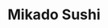 ---
layout: place
title: "Mikado Sushi"
permalink: /florida/orlando/mikado-sushi.html
stateAbbr: FL
stateName: Florida
cityName: Orlando
seo:
  name: "Mikado Sushi"
  type: Restaurant
  links: null
description: "Looking for sushi in Orlando, Florida? Check out Mikado Sushi for a delightful Japanese dining experience. Enjoy a variety of sushi and other dishes in a wel..."
place_id: ChIJkQ9ttDKH3YgRhXHb46r99w8
photos:
  - name: >-
      places/ChIJkQ9ttDKH3YgRhXHb46r99w8/photos/AeeoHcKc3HNpXGipM0ZRpqUNagBhfB8bgKQikjRj19XLTehTq5p_hTc6DR2PzthE4SJKunPXCdeL5GT2dXv2ec-1LwudSmKyzvQlqO81cnkxHd29vW2a-HQDCEs2ASjzvR5zmG0hhP8jQGkcJ6mmWE0i7YWS2-2k3OiChRL7ifk8cOOMbKcMB9A9DdwKgUuLwo-qBu2z5J87XSBPNnAiXiobLOgO0WpuZlqx8nwamx03tUsEoN54Old6TlMU0yXOqMX7uUWskAqKo4667YNw7wwFbZ60FqMBmrKrHVSYsM7tRs5uvQ
    widthPx: 754
    heightPx: 425
    authorAttributions:
      - displayName: Mikado Sushi
        uri: https://maps.google.com/maps/contrib/109465540348567357286
        photoUri: >-
          https://lh3.googleusercontent.com/a-/ALV-UjVz8sj7bmG1o4z63rCti897cmwut13Z5b-1XKiO-YaC8DCxO5Vr=s100-p-k-no-mo
    flagContentUri: >-
      https://www.google.com/local/imagery/report/?cb_client=maps_api_places.places_api&image_key=!1e10!2sAF1QipPnDWl7He5lzgko2kmNE091qofjJl3mzevz6b1G&hl=en-US
    googleMapsUri: >-
      https://www.google.com/maps/place//data=!3m4!1e2!3m2!1sAF1QipPnDWl7He5lzgko2kmNE091qofjJl3mzevz6b1G!2e10!4m2!3m1!1s0x88dd8732b46d0f91:0xff7fdaae3db7185
  - name: >-
      places/ChIJkQ9ttDKH3YgRhXHb46r99w8/photos/AeeoHcKauecWgeA8FQ8qMg1XpxkXce9Y8FbzL7Z4CAunDm9URS1doMmJUqwkSpG1O7hhYjYDoPMmreT0C69i_NHoKWyRb6sxkUcgXQpXDwStQv9OHzdIabcrqnMyl0yM5QnzpB5TM6BKtbhHZVQhC2DM0X65OUUVF_peU4yRwVxvJGTLY3zrAbawtCt14bSRQozFZc1PrFPHqMEYfCZgRulgzWDPX6i2zNy9ErJVqolxVxMxrHU1hTgNrCppuDFv2SnZuLuY1Rpb9qOA0Ux4JzIlbm69hn03NGRIan47zxVXmR_8wg
    widthPx: 3264
    heightPx: 2448
    authorAttributions:
      - displayName: Mikado Sushi
        uri: https://maps.google.com/maps/contrib/109465540348567357286
        photoUri: >-
          https://lh3.googleusercontent.com/a-/ALV-UjVz8sj7bmG1o4z63rCti897cmwut13Z5b-1XKiO-YaC8DCxO5Vr=s100-p-k-no-mo
    flagContentUri: >-
      https://www.google.com/local/imagery/report/?cb_client=maps_api_places.places_api&image_key=!1e10!2sAF1QipOP-xqiZ-NnfnO4Vd-9lShPro5V23sae1HC7DoR&hl=en-US
    googleMapsUri: >-
      https://www.google.com/maps/place//data=!3m4!1e2!3m2!1sAF1QipOP-xqiZ-NnfnO4Vd-9lShPro5V23sae1HC7DoR!2e10!4m2!3m1!1s0x88dd8732b46d0f91:0xff7fdaae3db7185
  - name: >-
      places/ChIJkQ9ttDKH3YgRhXHb46r99w8/photos/AeeoHcKnSyLENlNbKDwwHz4jK8Zyw48zogX5Uovj-QGSBh7atW77jtnf3gTSE12-710PU6HHcepxO0u-B2kKGm2YyZgjgvOTROQ84hzeCKFOoA93o_4_FMloTGPqbA_wvceKa76hoE8r3AsgbOgBegO04pSMpMumFu_0B0Q4RJ7_lb1YGZS6D_oMi-nocJWesvyv7Re3Iiyi1oltbIF0lEwbBjaDZWm1tTpJxDWV7Sk11MmkZOYifINYhpgDyL81qfPYXfyCsUK9wLNbAm8NHfrUF10On-2CvTvzK8-zcMN1DbYFiATOBpIdLjsLPHZbJlfpPmBtD-0-fkkoIgFBItSdqDd5R5vZvswxid5ugPUM38jPB3v50YjckdgJ9orZYmw39pUfPGtmROo8Pe0JYVA5GfeDXwybrv0WvyomUSI2Wy-nr-iu6RwDGwzHNh2YtPgI
    widthPx: 4032
    heightPx: 2268
    authorAttributions:
      - displayName: Cary O. Melly
        uri: https://maps.google.com/maps/contrib/112516949671801166650
        photoUri: >-
          https://lh3.googleusercontent.com/a-/ALV-UjU5EN5F6CPHLe_9c1mzG-9uDYNb6uck2EuGL7GH-z6uOs73cd7E=s100-p-k-no-mo
    flagContentUri: >-
      https://www.google.com/local/imagery/report/?cb_client=maps_api_places.places_api&image_key=!1e10!2sCIABIhADycKz6hLSOmf5XUwAAuvl&hl=en-US
    googleMapsUri: >-
      https://www.google.com/maps/place//data=!3m4!1e2!3m2!1sCIABIhADycKz6hLSOmf5XUwAAuvl!2e10!4m2!3m1!1s0x88dd8732b46d0f91:0xff7fdaae3db7185
  - name: >-
      places/ChIJkQ9ttDKH3YgRhXHb46r99w8/photos/AeeoHcJa-S6CRjyLtYNd5SLRPgR4ySLSt3WVfiyun5bccoSNOUv9EnalmJQyTzA06-5z48xl1jN9VZaab5vFAerI90-bCi6ctlrkPtTTQ_BKdGdtl78qp1p-BM1iF_H61W7BDAbOIls4tz-quQL5aRc97Q0qOM2LhLCY9QKeza2MJZUb53o_3U53QKO1w5cdR7-QclpqJcSkAlOlOPVkxEQaBmwvlXA7h7zv8cDH9hQPpZbcm7Da_j09qiEU5VNSRvuYVCjqmJBqEc_4UCJCGGrLg0Ez4sIlVII2aGNplintZUZIfMlDbY96ROSKBi2MOBfpERY_NHjZi1Kit9EpKZpxkSC7O5IDSclziuUtwZ8soRbj537CK-Sy0AP4Mgo_DfRAQbetPAH37LUtRoNioXoJ8KppqypClrp06rG3XCofE7w1KA
    widthPx: 4080
    heightPx: 3072
    authorAttributions:
      - displayName: Michael Loomis III
        uri: https://maps.google.com/maps/contrib/117128068493368020650
        photoUri: >-
          https://lh3.googleusercontent.com/a-/ALV-UjVC8euyaS2kyWx5u-v_xHEciEosEW0OS72tg7ubmY7Mtmw-0cv8Ew=s100-p-k-no-mo
    flagContentUri: >-
      https://www.google.com/local/imagery/report/?cb_client=maps_api_places.places_api&image_key=!1e10!2sCIHM0ogKEICAgID9tY6BSw&hl=en-US
    googleMapsUri: >-
      https://www.google.com/maps/place//data=!3m4!1e2!3m2!1sCIHM0ogKEICAgID9tY6BSw!2e10!4m2!3m1!1s0x88dd8732b46d0f91:0xff7fdaae3db7185
  - name: >-
      places/ChIJkQ9ttDKH3YgRhXHb46r99w8/photos/AeeoHcJTXBXN226BsRNmpg_jhd4Q1_Bgg2HCaGgW7UO2qJuJMryhsHwNvq9-bUwrbvkgoQWDuS71itJ9iXiPiROqVSixOMsePrG3un9NS-5uqn1vFcMkuw4rDLyjVVwl4YtBikSZQoCIQAIxiXQzp33s3xVaZipFqBOD6DSxbFgfRd-bGlaRnfh9WvvY2m93-5l0F2DMHF2W4JqUXeOzjOWbTCQW-Mxl6QudYE1gIyOwl6yZP5FW0-v6Qs8uspeQAcsOsFo4yXfgI_JGASIeOc0OJWVzrtLz9kOlfTChP8WhuItk5Qi0w7dmuv6uIyScrw4Imq_45aEUjgUYB7xY9kauCP3F9yVehBAwOsy-n0QwZyjvZsS0dXZYjl42oOpHq79HxlLE2CSi47nsPgQRX9MWf5nNsW5UZWtGRqMLLnKdfxI
    widthPx: 4032
    heightPx: 3024
    authorAttributions:
      - displayName: George
        uri: https://maps.google.com/maps/contrib/109122152933342720922
        photoUri: >-
          https://lh3.googleusercontent.com/a-/ALV-UjVMVD07jaB97xCtmbocwHKWyVyHYrygYl5c9PecDlCzaS50M9g=s100-p-k-no-mo
    flagContentUri: >-
      https://www.google.com/local/imagery/report/?cb_client=maps_api_places.places_api&image_key=!1e10!2sCIHM0ogKEICAgICfhv79Jw&hl=en-US
    googleMapsUri: >-
      https://www.google.com/maps/place//data=!3m4!1e2!3m2!1sCIHM0ogKEICAgICfhv79Jw!2e10!4m2!3m1!1s0x88dd8732b46d0f91:0xff7fdaae3db7185
  - name: >-
      places/ChIJkQ9ttDKH3YgRhXHb46r99w8/photos/AeeoHcLMcluKUpTR2gikSc2AHVuRm_bTAVuO8ob6bIRBMibZXOPxXsk9IA0VchZwZ1_1vPXXqzv9OHYx7-sbKXMYD2tCN6Lz7Te_IRRqnIgjKrTRaG_Vs9TmVPZMoXKd_uMCAQrhjJ6-jcSzahSCRioWyzd0vvwtQwNh1UBWGVtHDHrfaYkyBSmVUi9tJQ8-NrM3JrTH3T7ez1I0E5NXtXdNQk4-8-rcsV1tb2ucRFbbRUodETiYvEOmQsBRTV8xHQIkKcuym5KcxWPDpdx5o5QiclU0u2aFNuFEJRbmOTvDckRukTCtD5gagP5JmZB7RR1uT4UL16qr7yChQeZxORzc4nautiaoDuCT6JR9R-5AsscmGZxFepEqO_NqIOtjBAS2Cm3_bRUb6O5ao1YrL06YNGBhZKcfkis9hnTb4WwwDd0alPge
    widthPx: 3024
    heightPx: 4032
    authorAttributions:
      - displayName: Karina Yap
        uri: https://maps.google.com/maps/contrib/103290620669783808199
        photoUri: >-
          https://lh3.googleusercontent.com/a/ACg8ocJBp47ENxep_OwB75N43KwfyxWVZv1TusIJ2fBQVHT1QZM4eg=s100-p-k-no-mo
    flagContentUri: >-
      https://www.google.com/local/imagery/report/?cb_client=maps_api_places.places_api&image_key=!1e10!2sCIHM0ogKEICAgIC93-7tlwE&hl=en-US
    googleMapsUri: >-
      https://www.google.com/maps/place//data=!3m4!1e2!3m2!1sCIHM0ogKEICAgIC93-7tlwE!2e10!4m2!3m1!1s0x88dd8732b46d0f91:0xff7fdaae3db7185
  - name: >-
      places/ChIJkQ9ttDKH3YgRhXHb46r99w8/photos/AeeoHcIlEENm1wb9on2n-WYFSQxPaYswo-iD_qLBOz-BiumtSvVxaeD-UBb9xWRD89v3sdnuSlRaFVWhCABrN1FkqW-JKL39socWNfWMhPW3khDkzoMPxYCXHUQMJmAn0OXR1e_bWPkmTQIUHuWIeEMW2xRGu71_h7KIYGNK_8Bg_0V9_ZVVbOILn0t1zduYOdj-e1Y4MbVEjIb4ZxWlr1-sQQZy_mNQ9D32IZUa_2h_LEf9OvCZbx9TuQJrXdka9DJQqQ2DPLDY1yNYupsFFA26jnUFRSPfT1uhEbOjtKjeOPL25qoXvMdCND-BrYvjWmqQnTHDzDBtKrnzUjbCVTsI5PefpzWm0g1hnsdlZ7L1I69um9WTna4QX1-06AmIeZ-ysuHpUsAsyjoIrpl-qNNIGKrSZVIA6VM2dFu5Am548WX6YhA
    widthPx: 3600
    heightPx: 4800
    authorAttributions:
      - displayName: BamBamKam
        uri: https://maps.google.com/maps/contrib/103512394846677942949
        photoUri: >-
          https://lh3.googleusercontent.com/a/ACg8ocIx8r2f_D_BT3JXSUcyK5qviAb769ob-sCzkD6q6dcnTEiMZl0=s100-p-k-no-mo
    flagContentUri: >-
      https://www.google.com/local/imagery/report/?cb_client=maps_api_places.places_api&image_key=!1e10!2sCIHM0ogKEICAgIC1k6b6jQE&hl=en-US
    googleMapsUri: >-
      https://www.google.com/maps/place//data=!3m4!1e2!3m2!1sCIHM0ogKEICAgIC1k6b6jQE!2e10!4m2!3m1!1s0x88dd8732b46d0f91:0xff7fdaae3db7185
  - name: >-
      places/ChIJkQ9ttDKH3YgRhXHb46r99w8/photos/AeeoHcKiQqtphTkFpwYTMAmFBr_aPA9Jk6-6wbhFm4rj5NUS7spKMd_QMP2eQe_GtJBjBfzjxKcUo8Vlb4T-bZM9_1joZton8ibzKdVc-8-SGCCgGfra0wZy-t7aWMu2P3eU9XQHhxd83ZRQl9h0rX9MbiLDr3iQf6vd2Zga-10tEOLL3YT8eHOdBoykyE6cspNUHw1VFBdJRRo2Q_AyYxz9OhudgdKKcav7uHSvTFyMusjLMBjKwCRWMz72ApFoQPzo6x5LRJyw_u3YSbveuzj8v401zdvqcsshdlnySiY-a5YGmW3kjFBDZps0KBUncWgKnkscLSO_m3oWxBXenPPwA0zzx9jY3Sqkvq4JMRO6AxpvoBzKcGwtlpkEKNIs71LlW2rsPmvftkay96FXXNYfyy3kaPq6D0UMjBINqpjvkc7T1Q
    widthPx: 3021
    heightPx: 2915
    authorAttributions:
      - displayName: Simona P.
        uri: https://maps.google.com/maps/contrib/102661444754577742028
        photoUri: >-
          https://lh3.googleusercontent.com/a-/ALV-UjUofHJIB_Bc1L78-kZZfsAqeajpReXHmXVBDGd-CLHbG7-ksRMe=s100-p-k-no-mo
    flagContentUri: >-
      https://www.google.com/local/imagery/report/?cb_client=maps_api_places.places_api&image_key=!1e10!2sCIHM0ogKEICAgICTuM3SAg&hl=en-US
    googleMapsUri: >-
      https://www.google.com/maps/place//data=!3m4!1e2!3m2!1sCIHM0ogKEICAgICTuM3SAg!2e10!4m2!3m1!1s0x88dd8732b46d0f91:0xff7fdaae3db7185
  - name: >-
      places/ChIJkQ9ttDKH3YgRhXHb46r99w8/photos/AeeoHcIDxg4RQqwr3IKkRxbqiPruvKt64kZrQvp_FUKpL4jr5gQh-AxP43DRx-k54cca4rZlUDTT8NicdaH18iKt94enrjzBXou3yOhFM0ChLQkHkoe6wN-jPBzQ_lSjJyE9CXHJU2kMtP3Jg3NTz183ATT8QcgcVWjmdXT7ESfg0Ly4iAM3vcjAdnJTintQlg8FmrMSb-RQxwlPP2_b0V3iUWaVMKu3_Ns3Hl4nRVKOmmcNxJHBk1W8bludIIXVUPW0UrjzCV7icg6q-FJDvJeLM1d3GedyTAidzCHKcR8y-2ud4Q
    widthPx: 1440
    heightPx: 1080
    authorAttributions:
      - displayName: Mikado Sushi
        uri: https://maps.google.com/maps/contrib/109465540348567357286
        photoUri: >-
          https://lh3.googleusercontent.com/a-/ALV-UjVz8sj7bmG1o4z63rCti897cmwut13Z5b-1XKiO-YaC8DCxO5Vr=s100-p-k-no-mo
    flagContentUri: >-
      https://www.google.com/local/imagery/report/?cb_client=maps_api_places.places_api&image_key=!1e10!2sAF1QipNKpUHDqHY76ZUrSP1e5p4SBIRNkpEWc3_sFfYc&hl=en-US
    googleMapsUri: >-
      https://www.google.com/maps/place//data=!3m4!1e2!3m2!1sAF1QipNKpUHDqHY76ZUrSP1e5p4SBIRNkpEWc3_sFfYc!2e10!4m2!3m1!1s0x88dd8732b46d0f91:0xff7fdaae3db7185
  - name: >-
      places/ChIJkQ9ttDKH3YgRhXHb46r99w8/photos/AeeoHcINJoq_WCbr8nbYDnGAxEAUsUk7lTQEmPUrP8vAZDkN-ulW7Niglw_ZaFJ1lm1wVLuKv2hZEtBfOY1-rD-EpcuElKN7-6Kwmf_HRpSYyCXtZ4Kgb1ixSkw7Omd-kcPZTG1d0FkWqzu4WVgKRC5VBhFvq3Jt2Y7Drj7yndFSXnzKtPAtIBdbZ4rzJqQCnmx9SHc5bc1zP8ElCD9ZdxrFMHOHzCYtyInJ-kgo677jg9AvP7nw3h7OhCRVVmz3N5bA0L0TlvKN65SFx91s7GgQrTxRI0RuohCWul0lSzDvPiGNKMnAcNxXT0V_5_vAFfw4ugla36gyu2yxTKulnitJ7z2KNAo8_L_tD6ofvZOQ4QhBbNelVQlNTx2KnvEcz6nPOU3-kn37Wrr_rUFW3DJMHxJzr1wTw5zQaeaK8Reyf9fmisLz
    widthPx: 3600
    heightPx: 4800
    authorAttributions:
      - displayName: Karina S
        uri: https://maps.google.com/maps/contrib/117428414402326298578
        photoUri: >-
          https://lh3.googleusercontent.com/a/ACg8ocKF1G0ifjTkCiKlPwFfpo4l7WMcYLBK5TAXgV-7r0EOwgmU6H8=s100-p-k-no-mo
    flagContentUri: >-
      https://www.google.com/local/imagery/report/?cb_client=maps_api_places.places_api&image_key=!1e10!2sCIHM0ogKEICAgICv2L_wlAE&hl=en-US
    googleMapsUri: >-
      https://www.google.com/maps/place//data=!3m4!1e2!3m2!1sCIHM0ogKEICAgICv2L_wlAE!2e10!4m2!3m1!1s0x88dd8732b46d0f91:0xff7fdaae3db7185
address: 13586 Village Park Dr Ste 306, Orlando, FL 32837, USA
street: 13586 Village Park Dr Ste 306
city: Orlando
state: FL
zip: '32837'
country: USA
neighborhood: null
latitude: '28.368367'
longitude: '-81.427069'
accessibility_options:
  wheelchairAccessibleParking: true
  wheelchairAccessibleEntrance: true
  wheelchairAccessibleRestroom: true
  wheelchairAccessibleSeating: true
business_status: OPERATIONAL
name: Mikado Sushi
google_maps_links:
  directionsUri: >-
    https://www.google.com/maps/dir//''/data=!4m7!4m6!1m1!4e2!1m2!1m1!1s0x88dd8732b46d0f91:0xff7fdaae3db7185!3e0
  placeUri: https://maps.google.com/?cid=1150667140225528197
  writeAReviewUri: >-
    https://www.google.com/maps/place//data=!4m3!3m2!1s0x88dd8732b46d0f91:0xff7fdaae3db7185!12e1
  reviewsUri: >-
    https://www.google.com/maps/place//data=!4m4!3m3!1s0x88dd8732b46d0f91:0xff7fdaae3db7185!9m1!1b1
  photosUri: >-
    https://www.google.com/maps/place//data=!4m3!3m2!1s0x88dd8732b46d0f91:0xff7fdaae3db7185!10e5
primary_type: Japanese Restaurant
opening_hours:
  regular: null
  current: null
secondary_opening_hours:
  regular:
    weekdayDescriptions: null
    type: null
  current:
    weekdayDescriptions: null
    type: null
phone: null
price_level: null
price_range: null
rating: null
rating_count: 0
website: null
reviews: null
parking_options: null
payment_options: null
allow_dogs: null
curbside_pickup: null
delivery: null
dine_in: null
good_for_children: null
good_for_groups: null
good_for_sports: null
live_music: null
menu_for_children: null
outdoor_seating: null
reservable: null
restroom: null
serves_beer: null
serves_breakfast: null
serves_brunch: null
serves_cocktails: null
serves_coffee: null
serves_dinner: null
serves_dessert: null
serves_lunch: null
serves_vegetarian_food: null
serves_wine: null
takeout: null
summary: null

---